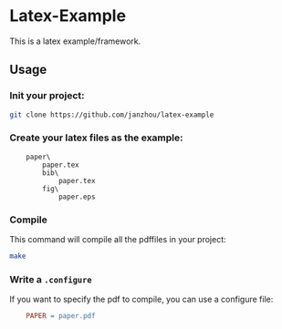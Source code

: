 # Latex-Example

This is a latex example/framework.

## Usage

### Init your project:

```bash
git clone https://github.com/janzhou/latex-example
```

### Create your latex files as the example:

```
    paper\
        paper.tex
        bib\
            paper.tex
        fig\
            paper.eps
```

### Compile

This command will compile all the pdffiles in your project:

```bash
make
```

### Write a ``.configure``

If you want to specify the pdf to compile, you can use a configure file:

```makefile
    PAPER = paper.pdf
```
